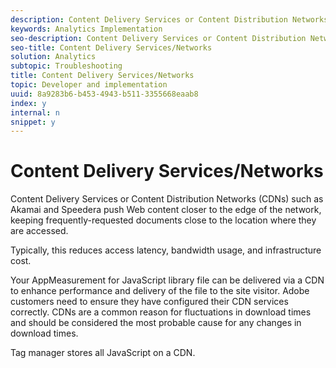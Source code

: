 ```yaml
---
description: Content Delivery Services or Content Distribution Networks (CDNs) such as Akamai and Speedera push Web content closer to the edge of the network, keeping frequently-requested documents close to the location where they are accessed.
keywords: Analytics Implementation
seo-description: Content Delivery Services or Content Distribution Networks (CDNs) such as Akamai and Speedera push Web content closer to the edge of the network, keeping frequently-requested documents close to the location where they are accessed.
seo-title: Content Delivery Services/Networks
solution: Analytics
subtopic: Troubleshooting
title: Content Delivery Services/Networks
topic: Developer and implementation
uuid: 8a9283b6-b453-4943-b511-3355668eaab8
index: y
internal: n
snippet: y
---
```


# Content Delivery Services/Networks

Content Delivery Services or Content Distribution Networks (CDNs) such as Akamai and Speedera push Web content closer to the edge of the network, keeping frequently-requested documents close to the location where they are accessed.

Typically, this reduces access latency, bandwidth usage, and infrastructure cost.

Your AppMeasurement for JavaScript library file can be delivered via a CDN to enhance performance and delivery of the file to the site visitor. Adobe customers need to ensure they have configured their CDN services correctly. CDNs are a common reason for fluctuations in download times and should be considered the most probable cause for any changes in download times.

Tag manager stores all JavaScript on a CDN.
